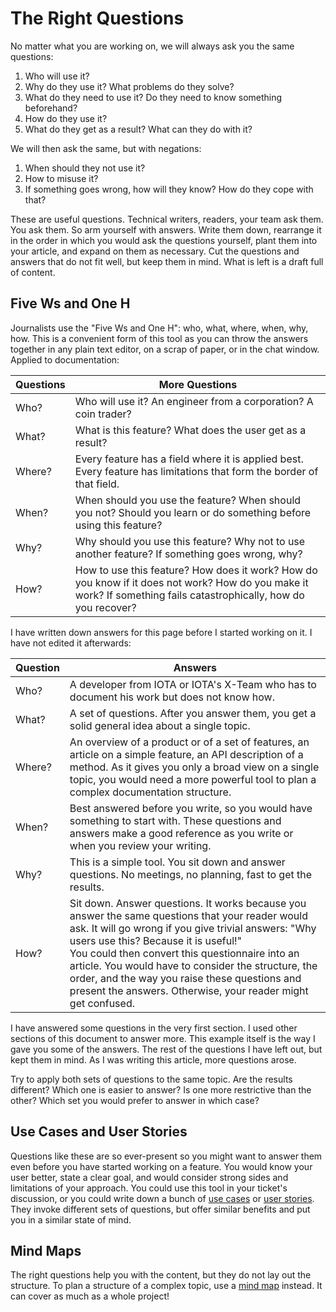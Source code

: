 # The Right Questions

No matter what you are working on, we will always ask you the same questions:

1. Who will use it?
2. Why do they use it? What problems do they solve?
3. What do they need to use it? Do they need to know something beforehand?
4. How do they use it?
5. What do they get as a result? What can they do with it?

We will then ask the same, but with negations:
1. When should they not use it? 
2. How to misuse it?
3. If something goes wrong, how will they know? How do they cope with that?

These are useful questions. Technical writers, readers, your team ask them. You ask them. So arm yourself with answers. Write them down, rearrange it in the order in which you would ask the questions yourself, plant them into your article, and expand on them as necessary. Cut the questions and answers that do not fit well, but keep them in mind. What is left is a draft full of content.

## Five Ws and One H

Journalists use the "Five Ws and One H": who, what, where, when, why, how. This is a convenient form of this tool as you can throw the answers together in any plain text editor, on a scrap of paper, or in the chat window. Applied to documentation:


| Questions | More Questions |
| ---      | ---             |
| Who?     | Who will use it? An engineer from a corporation? A coin trader? |
| What?    | What is this feature? What does the user get as a result? |
| Where?   | Every feature has a field where it is applied best. Every feature has limitations that form the border of that field. |
| When?    | When should you use the feature? When should you not? Should you learn or do something before using this feature? |
| Why?     | Why should you use this feature? Why not to use another feature? If something goes wrong, why? |
| How?     | How to use this feature? How does it work? How do you know if it does not work? How do you make it work? If something fails catastrophically, how do you recover? |

I have written down answers for this page before I started working on it. I have not edited it afterwards:

| Question | Answers        |
| ---      | ---            |
| Who?     | A developer from IOTA or IOTA's X-Team who has to document his work but does not know how. |
| What?    | A set of questions. After you answer them, you get a solid general idea about a single topic. |
| Where?   | An overview of a product or of a set of features, an article on a simple feature, an API description of a method. As it gives you only a broad view on a single topic, you would need a more powerful tool to plan a complex documentation structure. |
| When?    | Best answered before you write, so you would have something to start with. These questions and answers make a good reference as you write or when you review your writing. |
| Why?     | This is a simple tool. You sit down and answer questions. No meetings, no planning, fast to get the results. |
| How?     | Sit down. Answer questions. It works because you answer the same questions that your reader would ask. It will go wrong if you give trivial answers: "Why users use this? Because it is useful!" <br /> You could then convert this questionnaire into an article. You would have to consider the structure, the order, and the way you raise these questions and present the answers. Otherwise, your reader might get confused. |

I have answered some questions in the very first section. I used other sections of this document to answer more. This example itself is the way I gave you some of the answers. The rest of the questions I have left out, but kept them in mind. As I was writing this article, more questions arose.

Try to apply both sets of questions to the same topic. Are the results different? Which one is easier to answer? Is one more restrictive than the other? Which set you would prefer to answer in which case?

## Use Cases and User Stories

Questions like these are so ever-present so you might want to answer them even before you have started working on a feature. You would know your user better, state a clear goal, and would consider strong sides and limitations of your approach. You could use this tool in your ticket's discussion, or you could write down a bunch of [use cases](https://www.usability.gov/how-to-and-tools/methods/use-cases.html) or [user stories](https://www.productplan.com/glossary/user-story/). They invoke different sets of questions, but offer similar benefits and put you in a similar state of mind.

## Mind Maps

The right questions help you with the content, but they do not lay out the structure. To plan a structure of a complex topic, use a [mind map](./mind_map.md) instead. It can cover as much as a whole project!